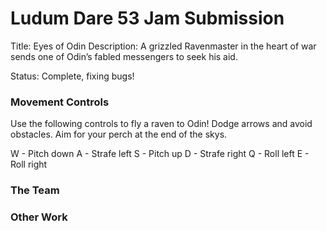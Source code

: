 # Ludum Dare 53 Jam Submission
Title: Eyes of Odin
Description: A grizzled Ravenmaster in the heart of war sends one of Odin’s fabled messengers to seek his aid.

Status: Complete, fixing bugs!

### Movement Controls

Use the following controls to fly a raven to Odin! Dodge arrows and avoid obstacles. Aim for your perch at the end of the skys.

W - Pitch down
A - Strafe left
S - Pitch up
D - Strafe right
Q - Roll left
E - Roll right

### The Team
### Other Work

